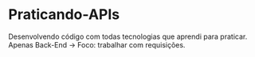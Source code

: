 # Praticando-APIs
Desenvolvendo código com todas tecnologias que aprendi para praticar. Apenas Back-End -> Foco: trabalhar com requisições.
